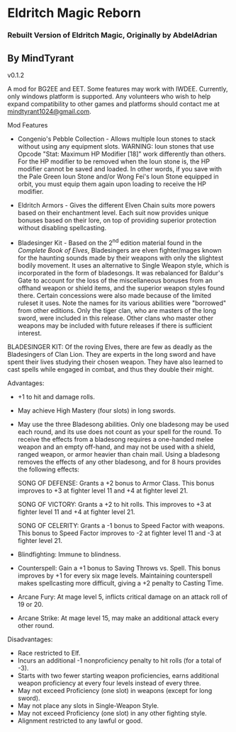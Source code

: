 # Eldritch Magic Reborn
### Rebuilt Version of Eldritch Magic, Originally by AbdelAdrian
## By MindTyrant

v0.1.2

A mod for BG2EE and EET.  Some features may work with IWDEE. Currently, only windows platform is supported. Any volunteers who wish to help expand compatibility to other games and platforms should contact me at mindtyrant1024@gmail.com.

Mod Features
 
* Congenio's Pebble Collection - Allows multiple Ioun stones to stack without using any equipment slots. WARNING: Ioun stones that use Opcode "Stat: Maximum HP Modifier [18]" work differently than others. For the HP modifier to be removed when the Ioun stone is, the HP modifier cannot be saved and loaded. In other words, if you save with the Pale Green Ioun Stone and/or Wong Fei's Ioun Stone equipped in orbit, you must equip them again upon loading to receive the HP modifier.

* Eldritch Armors - Gives the different Elven Chain suits more powers based on their enchantment level.  Each suit now provides unique bonuses based on their lore, on top of providing superior protection without disabling spellcasting. 

* Bladesinger Kit - Based on the 2<sup>nd</sup> edition material found in the *Complete Book of Elves*, Bladesingers are elven fighter/mages known for the haunting sounds made by their weapons with only the slightest bodily movement. It uses an alternative to Single Weapon style, which is incorporated in the form of bladesongs. It was rebalanced for Baldur's Gate to account for the loss of the miscellaneous bonuses from an offhand weapon or shield items, and the superior weapon styles found there. Certain concessions were also made because of the limited ruleset it uses. Note the names for its various abilities were "borrowed" from other editions. Only the tiger clan, who are masters of the long sword, were included in this release. Other clans who master other weapons may be included with future releases if there is sufficient interest. 

BLADESINGER KIT: Of the roving Elves, there are few as deadly as the Bladesingers of Clan Lion. They are experts in the long sword and have spent their lives studying their chosen weapon. They have also learned to cast spells while engaged in combat, and thus they double their might.

Advantages:
- +1 to hit and damage rolls. 
- May achieve High Mastery (four slots) in long swords.
- May use the three Bladesong abilities. Only one bladesong may be used each round, and its use does not count as your spell for the round. To receive the effects from a bladesong requires a one-handed melee weapon and an empty off-hand, and may not be used with a shield, ranged weapon, or armor heavier than chain mail. Using a bladesong removes the effects of any other bladesong, and for 8 hours provides the following effects:

  SONG OF DEFENSE: Grants a +2 bonus to Armor Class. This bonus improves to +3 at fighter level 11 and +4 at fighter level 21.

  SONG OF VICTORY: Grants a +2 to hit rolls. This improves to +3 at fighter level 11 and +4 at fighter level 21.

  SONG OF CELERITY: Grants a -1 bonus to Speed Factor with weapons. This bonus to Speed Factor improves to -2 at fighter level 11 and -3 at fighter level 21.

- Blindfighting: Immune to blindness.
- Counterspell: Gain a +1 bonus to Saving Throws vs. Spell. This bonus improves by +1 for every six mage levels. Maintaining counterspell makes spellcasting more difficult, giving a +2 penalty to Casting Time.
- Arcane Fury: At mage level 5, inflicts critical damage on an attack roll of 19 or 20. 
- Arcane Strike: At mage level 15, may make an additional attack every other round. 

Disadvantages:
- Race restricted to Elf.
- Incurs an additional -1 nonproficiency penalty to hit rolls (for a total of -3).
- Starts with two fewer starting weapon proficiencies, earns additional weapon proficiency at every four levels instead of every three.
- May not exceed Proficiency (one slot) in weapons (except for long sword).
- May not place any slots in Single-Weapon Style. 
- May not exceed Proficiency (one slot) in any other fighting style. 
- Alignment restricted to any lawful or good.
